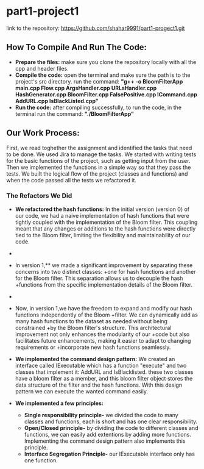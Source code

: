 # part1-project1
link to the repository: https://github.com/shahar9991/part1-progect1.git

## How To Compile And Run The Code:
+ **Prepare the files:** make sure you clone the repository locally with all the cpp and header files.
+ **Compile the code:** open the terminal and make sure the path is to the project's src directory.
  run the command: **"g++ -o BloomFilterApp main.cpp Flow.cpp ArgsHandler.cpp URLsHandler.cpp HashGenerator.cpp BloomFilter.cpp FalsePositive.cpp ICommand.cpp AddURL.cpp IsBlackListed.cpp"**
+ **Run the code:** after compiling successfully, to run the code, in the terminal run the command: **"./BloomFilterApp"**

## Our Work Process:
First, we read toghether the assignment and identified the tasks that need to be done. We used Jira to manage the tasks.
We started with writing tests for the basic functions of the project, such as getting input from the user.
Then we implemented the functions in a simple way so that they pass the tests.
We built the logical flow of the project (classes and functions) and when the code passed all the tests we refactored it. 


### The Refactors We Did
+ **We refactored the hash functions:** In the initial version (version 0) of our code, we had a naive implementation of hash functions that were tightly coupled with the implementation of the Bloom filter. This coupling meant that any changes or additions to the hash functions were directly tied to the Bloom filter, limiting the flexibility and maintainability of our code.
+
+ In version 1,** we made a significant improvement by separating these concerns into two distinct classes: +one for hash functions and another for the Bloom filter. This separation allows us to decouple the hash +functions from the specific implementation details of the Bloom filter.
+
+ Now, in version 1,we have the freedom to expand and modify our hash functions independently of the Bloom +filter. We can dynamically add as many hash functions to the dataset as needed without being constrained +by the Bloom filter's structure. This architectural improvement not only enhances the modularity of our +code but also facilitates future enhancements, making it easier to adapt to changing requirements or +incorporate new hash functions seamlessly.

+ **We implemented the command design pattern:** We created an interface called IExecutable which has a function "execute" and two classes that implement it: AddURL and IsBlacklisted. 
these two classes have a bloom filter as a member, and this bloom filter object stores the data structure of the filter and the hash functions.
With this design pattern we can execute the wanted command easily.

+ **We implemented a few principles:**
  + **Single responsibility principle-** we divided the code to many classes and functions, each is short and has one clear responsibility.
  + **Open/Closed principle-** by dividing the code to different classes and functions, we can easily add extentions by adding more functions. Implementing the command design pattern also implements this principle.
  + **Interface Segregation Principle-** our IExecutable interface only has one function.
  
